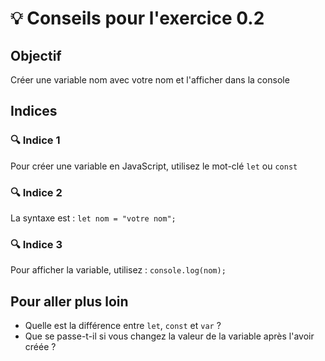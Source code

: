 # 💡 Conseils pour l'exercice 0.2

## Objectif
Créer une variable nom avec votre nom et l'afficher dans la console

## Indices

### 🔍 Indice 1
Pour créer une variable en JavaScript, utilisez le mot-clé `let` ou `const`

### 🔍 Indice 2
La syntaxe est : `let nom = "votre nom";`

### 🔍 Indice 3
Pour afficher la variable, utilisez : `console.log(nom);`

## Pour aller plus loin
- Quelle est la différence entre `let`, `const` et `var` ?
- Que se passe-t-il si vous changez la valeur de la variable après l'avoir créée ?
